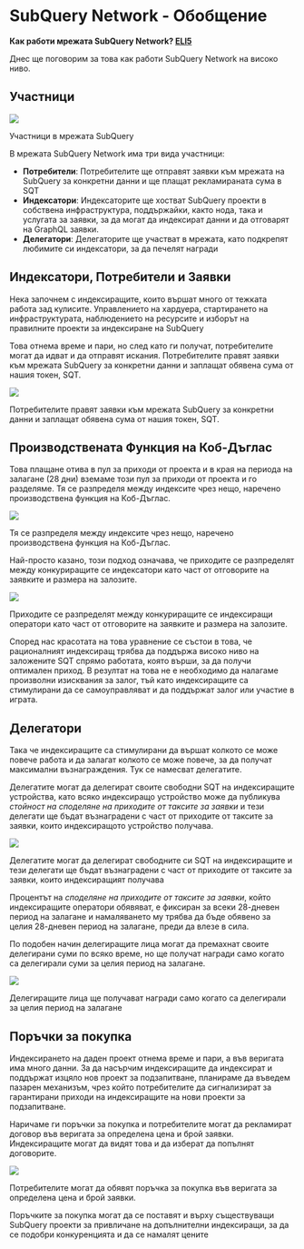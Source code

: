 # SubQuery Network - Обобщение

**Как работи мрежата SubQuery Network? [ELI5](https://www.dictionary.com/e/slang/eli5/#:~:text=ELI5%20stands%20for%20the%20phrase,naive%20understanding%20of%20the%20issue.)**

Днес ще поговорим за това как работи SubQuery Network на високо ниво.

## Участници

![](https://miro.medium.com/max/1400/1*9993cakplwupZC5tbUv3vA.png)

Участници в мрежата SubQuery

В мрежата SubQuery Network има три вида участници:

- **Потребители**: Потребителите ще отправят заявки към мрежата на SubQuery за конкретни данни и ще плащат рекламираната сума в SQT
- **Индексатори**: Индексаторите ще хостват SubQuery проекти в собствена инфраструктура, поддържайки, както нода, така и услугата за заявки, за да могат да индексират данни и да отговарят на GraphQL заявки.
- **Делегатори**: Делегаторите ще участват в мрежата, като подкрепят любимите си индексатори, за да печелят награди

## Индексатори, Потребители и Заявки

Нека започнем с индексиращите, които вършат много от тежката работа зад кулисите. Управлението на хардуера, стартирането на инфраструктурата, наблюдението на ресурсите и изборът на правилните проекти за индексиране на SubQuery

Това отнема време и пари, но след като ги получат, потребителите могат да идват и да отправят искания. Потребителите правят заявки към мрежата SubQuery за конкретни данни и заплащат обявена сума от нашия токен, SQT.

![](https://miro.medium.com/max/1400/1*dKLkzSc2uXYaPW_IXUxstQ.png)

Потребителите правят заявки към мрежата SubQuery за конкретни данни и заплащат обявена сума от нашия токен, SQT.

## Производствената Функция на Коб-Дъглас

Това плащане отива в пул за приходи от проекта и в края на периода на залагане (28 дни) вземаме този пул за приходи от проекта и го разделяме. Тя се разпределя между индексите чрез нещо, наречено производствена функция на Коб-Дъглас.

![](https://miro.medium.com/max/1400/1*E-W7o7cWoclxHb8rXAMdpA.png)

Тя се разпределя между индексите чрез нещо, наречено производствена функция на Коб-Дъглас.

Най-просто казано, този подход означава, че приходите се разпределят между конкуриращите се индексатори като част от отговорите на заявките и размера на залозите.

![](https://miro.medium.com/max/1400/1*VhDu2BGDxd3ob7z9XkoOXA.png)

Приходите се разпределят между конкуриращите се индексиращи оператори като част от отговорите на заявките и размера на залозите.

Според нас красотата на това уравнение се състои в това, че рационалният индексиращ трябва да поддържа високо ниво на заложените SQT спрямо работата, която върши, за да получи оптимален приход. В резултат на това не е необходимо да налагаме произволни изисквания за залог, тъй като индексиращите са стимулирани да се самоуправляват и да поддържат залог или участие в играта.

## Делегатори

Така че индексиращите са стимулирани да вършат колкото се може повече работа и да залагат колкото се може повече, за да получат максимални възнаграждения. Тук се намесват делегатите.

Делегатите могат да делегират своите свободни SQT на индексиращите устройства, като всяко индексиращо устройство може да публикува _стойност на споделяне на приходите от таксите за заявки_ и тези делегати ще бъдат възнаградени с част от приходите от таксите за заявки, които индексиращото устройство получава.

![](https://miro.medium.com/max/1400/1*YoN7PV7h3a2nAFN-ODqILg.png)

Делегатите могат да делегират свободните си SQT на индексиращите и тези делегати ще бъдат възнаградени с част от приходите от таксите за заявки, които индексиращият получава

Процентът на _споделяне на приходите от таксите за заявки_, който индексиращите оператори обявяват, е фиксиран за всеки 28-дневен период на залагане и намаляването му трябва да бъде обявено за целия 28-дневен период на залагане, преди да влезе в сила.

По подобен начин делегиращите лица могат да премахнат своите делегирани суми по всяко време, но ще получат награди само когато са делегирали суми за целия период на залагане.

![](https://miro.medium.com/max/1400/0*we0k4A07pbj86COZ)

Делегиращите лица ще получават награди само когато са делегирали за целия период на залагане

## Поръчки за покупка

Индексирането на даден проект отнема време и пари, а във веригата има много данни. За да насърчим индексиращите да индексират и поддържат изцяло нов проект за подзапитване, планираме да въведем пазарен механизъм, чрез който потребителите да сигнализират за гарантирани приходи на индексиращите на нови проекти за подзапитване.

Наричаме ги поръчки за покупка и потребителите могат да рекламират договор във веригата за определена цена и брой заявки. Индексиращите могат да видят това и да изберат да попълнят договорите.

![](https://miro.medium.com/max/1400/1*IPtaZlt24E7h9bKNZWdSCw.png)

Потребителите могат да обявят поръчка за покупка във веригата за определена цена и брой заявки.

Поръчките за покупка могат да се поставят и върху съществуващи SubQuery проекти за привличане на допълнителни индексиращи, за да се подобри конкуренцията и да се намалят цените
